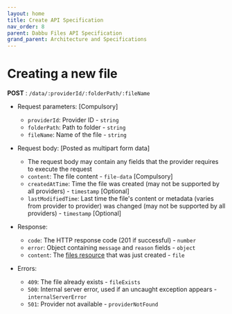 ```yaml
---
layout: home
title: Create API Specification
nav_order: 8
parent: Dabbu Files API Specification
grand_parent: Architecture and Specifications
---
```


# Creating a new file

**POST** : `/data/:providerId/:folderPath/:fileName`

- Request parameters: [Compulsory]

  - `providerId`: Provider ID - `string`
  - `folderPath`: Path to folder - `string`
  - `fileName`: Name of the file - `string`

- Request body: [Posted as multipart form data]

  - The request body may contain any fields that the provider requires to execute the request
  - `content`: The file content - `file-data` [Compulsory]
  - `createdAtTime`: Time the file was created (may not be supported by all providers) - `timestamp` [Optional]
  - `lastModifiedTime`: Last time the file's content or metadata (varies from provider to provider) was changed (may not be supported by all providers) - `timestamp` [Optional]

- Response:

  - `code`: The HTTP response code (201 if successful) - `number`
  - `error`: Object containing `message` and `reason` fields - `object`
  - `content`: The [files resource](../schema/files_resource.schema.json) that was just created - `file`

- Errors:
  - `409`: The file already exists - `fileExists`
  - `500`: Internal server error, used if an uncaught exception appears - `internalServerError`
  - `501`: Provider not available - `providerNotFound`
